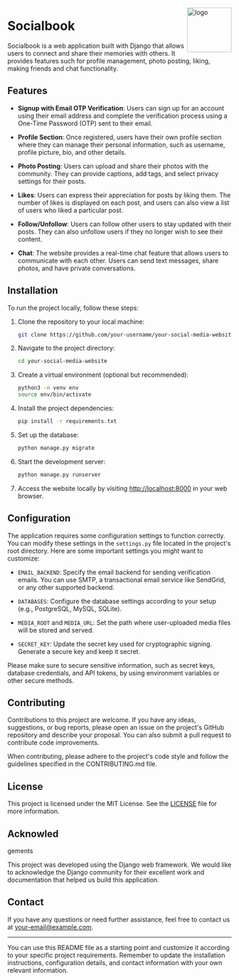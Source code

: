  
 <img src="sclone/static/logo.png" alt="logo" width="100" height="100" align="right" style="margin-top:15px" /> 

# Socialbook 


Socialbook is a web application built with Django that allows users to connect and share their memories with others. It provides features such for profile management, photo posting, liking, making friends and chat functionality.

## Features

- **Signup with Email OTP Verification**: Users can sign up for an account using their email address and complete the verification process using a One-Time Password (OTP) sent to their email.

- **Profile Section**: Once registered, users have their own profile section where they can manage their personal information, such as username, profile picture, bio, and other details.

- **Photo Posting**: Users can upload and share their photos with the community. They can provide captions, add tags, and select privacy settings for their posts.

- **Likes**: Users can express their appreciation for posts by liking them. The number of likes is displayed on each post, and users can also view a list of users who liked a particular post.

- **Follow/Unfollow**: Users can follow other users to stay updated with their posts. They can also unfollow users if they no longer wish to see their content.

- **Chat**: The website provides a real-time chat feature that allows users to communicate with each other. Users can send text messages, share photos, and have private conversations.

## Installation

To run the project locally, follow these steps:

1. Clone the repository to your local machine:

   ```bash
   git clone https://github.com/your-username/your-social-media-website.git
   ```

2. Navigate to the project directory:

   ```bash
   cd your-social-media-website
   ```

3. Create a virtual environment (optional but recommended):

   ```bash
   python3 -m venv env
   source env/bin/activate
   ```

4. Install the project dependencies:

   ```bash
   pip install -r requirements.txt
   ```

5. Set up the database:

   ```bash
   python manage.py migrate
   ```

6. Start the development server:

   ```bash
   python manage.py runserver
   ```

7. Access the website locally by visiting [http://localhost:8000](http://localhost:8000) in your web browser.

## Configuration

The application requires some configuration settings to function correctly. You can modify these settings in the `settings.py` file located in the project's root directory. Here are some important settings you might want to customize:

- `EMAIL_BACKEND`: Specify the email backend for sending verification emails. You can use SMTP, a transactional email service like SendGrid, or any other supported backend.

- `DATABASES`: Configure the database settings according to your setup (e.g., PostgreSQL, MySQL, SQLite).

- `MEDIA_ROOT` and `MEDIA_URL`: Set the path where user-uploaded media files will be stored and served.

- `SECRET_KEY`: Update the secret key used for cryptographic signing. Generate a secure key and keep it secret.

Please make sure to secure sensitive information, such as secret keys, database credentials, and API tokens, by using environment variables or other secure methods.

## Contributing

Contributions to this project are welcome. If you have any ideas, suggestions, or bug reports, please open an issue on the project's GitHub repository and describe your proposal. You can also submit a pull request to contribute code improvements.

When contributing, please adhere to the project's code style and follow the guidelines specified in the CONTRIBUTING.md file.

## License

This project is licensed under the MIT License. See the [LICENSE](LICENSE) file for more information.

## Acknowled

gements

This project was developed using the Django web framework. We would like to acknowledge the Django community for their excellent work and documentation that helped us build this application.

## Contact

If you have any questions or need further assistance, feel free to contact us at your-email@example.com.

---

You can use this README file as a starting point and customize it according to your specific project requirements. Remember to update the installation instructions, configuration details, and contact information with your own relevant information.
